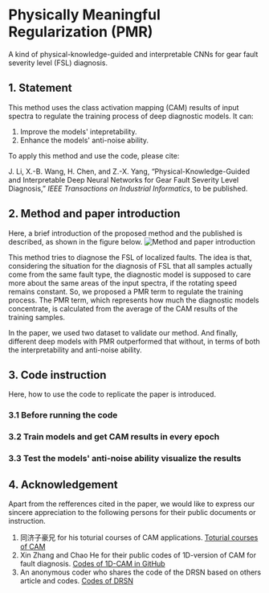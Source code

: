 # Physically Meaningful Regularization (PMR)
A kind of physical-knowledge-guided and interpretable CNNs for gear fault severity level (FSL) diagnosis.

## 1.	Statement
This method uses the class activation mapping (CAM) results of input spectra to regulate the training process of deep diagnostic models.
It can:

1) Improve the models' intepretability.
2) Enhance the models' anti-noise ability.

To apply this method and use the code, please cite:

J. Li, X.-B. Wang, H. Chen, and Z.-X. Yang, “Physical-Knowledge-Guided and Interpretable Deep Neural Networks for Gear Fault Severity Level Diagnosis,” _IEEE Transactions on Industrial Informatics_, to be published.

## 2.	Method and paper introduction
Here, a brief introduction of the proposed method and the published is described, as shown in the figure below.
![Method and paper introduction](https://github.com/user-attachments/assets/e9d467de-ba67-40b8-b8b4-3aee8ab90b93)

This method tries to diagnose the FSL of localized faults. The idea is that, considering the situation for the diagnosis of FSL that all samples actually come from the same fault type, the diagnostic model is supposed to care more about the same areas of the input spectra, if the rotating speed remains constant. So, we proposed a PMR term to regulate the training process. The PMR term, which represents how much the diagnostic models concentrate, is calculated from the average of the CAM results of the training samples.

In the paper, we used two dataset to validate our method. And finally, different deep models with PMR outperformed that without, in terms of both the interpretability and anti-noise ability.

<!-- 
![image](https://github.com/LeeJMJM/PMR/assets/93640564/d8186cbe-13c4-4736-baaa-144d21c18cc7) 

Spectrum as input

![image](https://github.com/LeeJMJM/PMR/assets/93640564/2e7ef798-eba3-4d7a-8cc4-f0b859106c69)

The focused areas are scattered (two models without PMR)

![image](https://github.com/LeeJMJM/PMR/assets/93640564/e58c3cd3-139e-4807-8a43-7a4279b4c70e)

The focused areas are concerntrated (two models with PMR)
-->

## 3.	Code instruction
Here, how to use the code to replicate the paper is introduced.

### 3.1 Before running the code


### 3.2 Train models and get CAM results in every epoch


### 3.3 Test the models' anti-noise ability visualize the results




## 4.	Acknowledgement
Apart from the refferences cited in the paper, we would like to express our sincere appreciation to the following persons for their public documents or instruction.
1. 同济子豪兄 for his toturial courses of CAM applications. [Toturial courses of CAM](https://www.bilibili.com/video/BV1Ke411g7gm/?spm_id_from=333.337.search-card.all.click&vd_source=8acef43c041b678cb057f182421c1565)
2. Xin Zhang and Chao He for their public codes of 1D-version of CAM for fault diagnosis. [Codes of 1D-CAM in GitHub](https://github.com/liguge/1D-Grad-CAM-for-interpretable-intelligent-fault-diagnosis)
3. An anonymous coder who shares the code of the DRSN based on others article and codes. [Codes of DRSN](https://blog.csdn.net/weixin_47174159/article/details/115409058)


